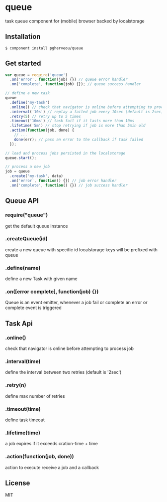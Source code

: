 
# queue

  task queue component for (mobile) browser backed by localstorage

## Installation

    $ component install pgherveou/queue


## Get started

```js
var queue = require('queue')
  .on('error', function(job) {}) // queue error handler
  .on('complete', function(job) {}); // queue success handler

// define a new task
queue
  .define('my-task')
  .online() // check that navigator is online before attempting to process job
  .interval('10s') // replay a failed job every 10sec (default is 2sec)
  .retry(5) // retry up to 5 times
  .timeout('10ms') // task fail if it lasts more than 10ms
  .lifetime('5m') // stop retrying if job is more than 5min old
  .action(function(job, done) {
    // ...
    done(err); // pass an error to the callback if task failed
  });

// load and process jobs persisted in the localstorage
queue.start();

// process a new job
job = queue
  .create('my-task', data)
  .on('error', function() {}) // job error handler
  .on('complete', function() {}) // job success handler


```

## Queue API

### require("queue")

get the default queue instance

### .createQueue(id)

create a new queue with specific id
localstorage keys will be prefixed with queue<id>

### .define(name)

define a new Task with given name

### .on([error complete], function(job) {})

Queue is an event emitter, whenever a job fail or complete
an error or complete event is triggered

## Task Api

### .online()

check that navigator is online before attempting to process job

### .interval(time)

define the interval between two retries (default is '2sec')

### .retry(n)

define max number of retries

### .timeout(time)

define task timeout

### .lifetime(time)

a job expires if it exceeds cration-time + time

### .action(function(job, done))

action to execute receive a job and a callback

## License

  MIT
